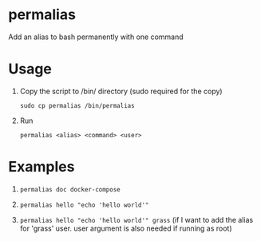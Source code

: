 # permalias
Add an alias to bash permanently with one command

# Usage

1. Copy the script to /bin/ directory (sudo required for the copy)
	
	`sudo cp permalias /bin/permalias`

2. Run

	`permalias <alias> <command> <user>`

# Examples

1. `permalias doc docker-compose`

2. `permalias hello "echo 'hello world'"`

3. `permalias hello "echo 'hello world'" grass` (if I want to add the alias for 'grass' user. user argument is also needed if running as root)